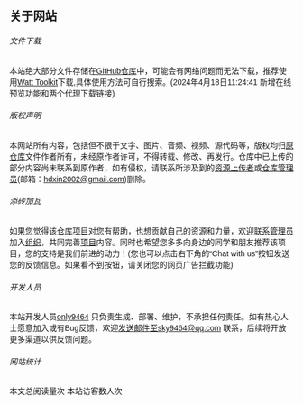 ## 关于网站

###### 文件下载

本站绝大部分文件存储在[GitHub仓库](https://github.com/HEUOpenResource/heu-icicles)中，可能会有网络问题而无法下载，推荐使用[Watt Toolkit](https://steampp.net/)下载,具体使用方法可自行搜索。(2024年4月18日11:24:41 新增在线预览功能和两个代理下载链接)

###### 版权声明

本网站所有内容，包括但不限于文字、图片、音频、视频、源代码等，版权均归[原仓库](https://github.com/HEUOpenResource/heu-icicles)文件作者所有，未经原作者许可，不得转载、修改、再发行。仓库中已上传的部分内容尚未联系到原作者，如有侵权，请联系所涉及到的[资源上传者]()或[仓库管理员](mailto://hdxin2002@gmail.com)(邮箱：hdxin2002@gmail.com)删除。

###### 添砖加瓦

如果您觉得该[仓库项目](https://github.com/HEUOpenResource/heu-icicles)对您有帮助，也想贡献自己的资源和力量，欢迎[联系管理员](mailto://hdxin2002@gmail.com)加入[组织](https://github.com/HEUOpenResource)，共同完善[项目](https://heuopenresource.github.io/heu-icicles/)内容。同时也希望您多多向身边的同学和朋友推荐该项目，您的支持是我们前进的动力！(您也可以点击右下角的“Chat with us”按钮发送您的反馈信息。如果看不到按钮，请关闭您的网页广告拦截功能)

###### 开发人员

本站开发人员[only9464](https://github.com/only9464) 只负责生成、部署、维护，不承担任何责任。如有热心人士愿意加入或有Bug反馈，欢迎[发送邮件](mailto://sky9464@qq.com)至sky9464@qq.com 联系，后续将开放更多渠道以供反馈问题。

###### 网站统计
<span id="busuanzi_container_page_pv">本文总阅读量<span id="busuanzi_value_page_pv"></span>次</span>
<span id="busuanzi_container_site_uv">本站访客数<span id="busuanzi_value_site_uv"></span>人次</span>

<script src="https://code.tidio.co/cxznnwqpscdvdmtboln0dgrtgrmixd5j.js" async></script>

<style>
    body {
        font-family: 'Arial', sans-serif; /* 默认使用备用字体 */
    }
</style>

<script>
    // 创建一个新的 <link> 元素
    var fontLink = document.createElement('link');
    fontLink.rel = 'stylesheet';
    fontLink.href = 'https://heuopenresource.github.io/heu-icicles/stylesheets/LXGWZhenKai.css'; // 字体文件的 CSS 样式表路径
    // 在加载完成时执行回调
    fontLink.onload = function() {
        console.log('Font loaded successfully.');
        document.body.style.fontFamily = 'LXGWZhenKai, Arial, sans-serif'; // 加载成功后切换到自定义字体
    };
    // 将 <link> 元素插入到 <head> 中
    document.head.appendChild(fontLink);
</script>

